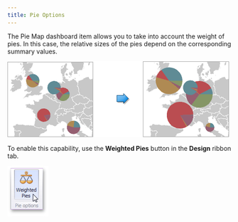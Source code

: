 ```yaml
---
title: Pie Options
---
```

The Pie Map dashboard item allows you to take into account the weight of pies. In this case, the relative sizes of the pies depend on the corresponding summary values.

![WeightedPies](../../../../../images/Img126625.png)

To enable this capability, use the **Weighted Pies** button in the **Design** ribbon tab.

![WeightedPies_Ribbon](../../../../../images/Img23646.png)